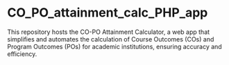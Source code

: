# CO_PO_attainment_calc_PHP_app
This repository hosts the CO-PO Attainment Calculator, a web app that simplifies and automates the calculation of Course Outcomes (COs) and Program Outcomes (POs) for academic institutions, ensuring accuracy and efficiency.
